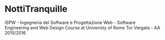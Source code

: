 # NottiTranquille
ISPW - Ingegneria del Software e Progettazione Web - Software Engineering and Web Design Course at Univeristy of Rome Tor Vergata - AA 2015/2016
